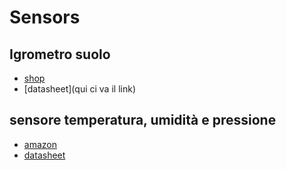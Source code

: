 # Sensors

## Igrometro suolo

- [shop](https://www.amazon.it/gp/product/B07V6M5C4H/ref=ppx_yo_dt_b_asin_title_o01_s00?ie=UTF8&th=1)
- [datasheet](qui ci va il link)


## sensore temperatura, umidità e pressione

- [amazon](https://www.amazon.it/gp/product/B0CPY8QQJW/ref=ppx_yo_dt_b_asin_title_o03_s00?ie=UTF8&psc=1)
- [datasheet]()
